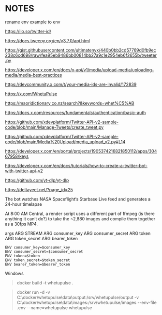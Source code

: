# NOTES

rename env example to env

https://ilo.so/twitter-id/

https://docs.tweepy.org/en/v3.7.0/api.html

https://gist.githubusercontent.com/ultimatenyx/440b0bb2cd57769d0fb9ec238c6cd698/raw/fea95eb9486bb00814bb27a9c1e2954eb6f2655b/tweeter.py

https://developer.x.com/en/docs/x-api/v1/media/upload-media/uploading-media/media-best-practices

https://devcommunity.x.com/t/your-media-ids-are-invalid/172839

https://x.com/WhetuPulse

https://maoridictionary.co.nz/search?&keywords=whet%C5%AB

https://docs.x.com/resources/fundamentals/authentication/basic-auth

https://github.com/xdevplatform/Twitter-API-v2-sample-code/blob/main/Manage-Tweets/create_tweet.py

https://github.com/xdevplatform/Twitter-API-v2-sample-code/blob/main/Media%20Upload/media_upload_v2.py#L14

https://developer.x.com/en/portal/projects/1905374216821850112/apps/30467958/keys

https://developer.x.com/en/docs/tutorials/how-to-create-a-twitter-bot-with-twitter-api-v2

https://github.com/yt-dlp/yt-dlp

https://deltayeet.net/?page_id=25


The bot watches NASA Spaceflight‘s Starbase Live feed and generates a 24-hour timelapse

At 8:00 AM Central, a render script uses a different part of ffmpeg (is there anything it can’t do?) to take the ~2,880 images and compile them together as a 30fps MP4.

args
    ARG STREAM
    ARG consumer_key
    ARG consumer_secret
    ARG token
    ARG token_secret
    ARG bearer_token

    ENV consumer_key=$consumer_key
    ENV consumer_secret=$consumer_secret
    ENV token=$token
    ENV token_secret=$token_secret
    ENV bearer_token=$bearer_token

Windows
> docker build -t whetupulse .

> docker run -d -v C:\docker\whetupulse\data\output:/srv/whetupulse/output -v C:\docker\whetupulse\data\images:/srv/whetupulse/images  --env-file .env --name=whetupulse whetupulse